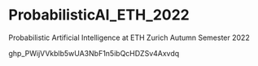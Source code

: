 # ProbabilisticAI_ETH_2022
Probabilistic Artificial Intelligence at ETH Zurich Autumn Semester 2022

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
